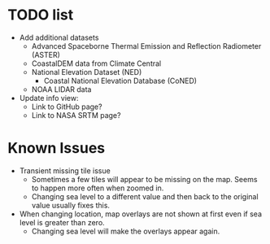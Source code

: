 # TODO list

- Add additional datasets
    - Advanced Spaceborne Thermal Emission and Reflection Radiometer (ASTER)
    - CoastalDEM data from Climate Central
    - National Elevation Dataset (NED)
        - Coastal National Elevation Database (CoNED)
    - NOAA LIDAR data
- Update info view:
    - Link to GitHub page?
    - Link to NASA SRTM page?

# Known Issues

- Transient missing tile issue
    - Sometimes a few tiles will appear to be missing on the map. Seems to happen more often when zoomed in.
    - Changing sea level to a different value and then back to the original value usually fixes this.
- When changing location, map overlays are not shown at first even if sea level is greater than zero.
    - Changing sea level will make the overlays appear again.
